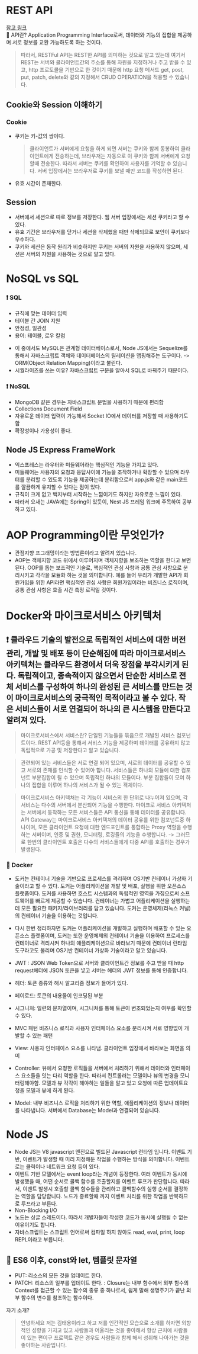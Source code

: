 # REST API

[참고 링크](https://gmlwjd9405.github.io/2018/09/21/rest-and-restful.html)<br>
📌 API란? Application Programming Interface로써, 데이터와 기능의 집합을 제공하며 서로 정보를 교환 가능하도록 하는 것이다.

> 따라서, RESTFul API는 REST한 API를 의미하는 것으로 알고 있는데 여기서 REST는 서버와 클라이언트간의 주소를 통해 자원을 지정하거나 주고 받을 수 있고, http 프로토콜을 기반으로 한 것이기 때문에 http 요청 메서드 get, post, put, patch, delete와 같의 지정해서 CRUD OPERATION을 적용할 수 있습니다.

## Cookie와 Session 이해하기

### Cookie

- 쿠키는 키-값의 쌍이다.
  > 클라이언트가 서버에게 요청을 하게 되면 서버는 쿠키와 함께 동봉하여 클라이언트에게 전송하는데, 브라우저는 자동으로 이 쿠키와 함께 서버에게 요청할때 전송한다. 따라서 서버는 쿠키를 확인하여 사용자를 기억할 수 있습니다. 서버 입장에서는 브라우저로 쿠키를 보낼 때만 코드를 작성하면 된다.
- 유효 시간이 존재한다.

## Session

- 서버에서 세션으로 따로 정보를 저장한다. 웹 서버 입장에서는 세션 쿠키라고 할 수 있다.
- 유효 기간은 브라우저를 닫거나 세션을 삭제했을 때만 삭제되므로 보안이 쿠키보다 우수하다.
- 쿠키와 세션은 동작 원리가 비슷하지만 쿠키는 서버의 자원을 사용하지 않으며, 세션은 서버의 자원을 사용하는 것으로 알고 있다.

# NoSQL vs SQL

### ❗️ SQL

- 규칙에 맞는 데이터 입력
- 테이블 간 JOIN 지원
- 안정성, 일관성
- 용어: 테이블, 로우 칼럼

* 이 중에서도 MySQL은 관계형 데이터베이스로서, Node JS에서는 Sequelize를 통해서 자바스크립트 객체와 데이터베이스의 릴레이션을 맵핑해주는 도구이다. -> ORM(Object Relation Mapping)이라고 불린다.
* 시퀄라이즈를 쓰는 이유? 자바스크립트 구문을 알아서 SQL로 바꿔주기 때문이다.

### ❗️ NoSQL

- MongoDB 같은 경우는 자바스크립트 문법을 사용하기 때문에 편리함
- Collections Document Field
- 자유로운 데이터 입력이 가능해서 Socket IO에서 데이터를 저장할 때 사용하기도 함
- 확장성이나 가용성이 좋다.

## Node JS Express FrameWork

- 익스프레스는 라우터와 미들웨어라는 핵심적인 기능을 가지고 있다.
- 미들웨어는 사용자의 요청과 응답사이에 기능을 조작하거나 확장할 수 있으며 라우터를 분리할 수 있도록 기능을 제공하는데 분리함으로서 app.js와 같은 main코드를 깔끔하게 유지할 수 있다는 점이 있다.
- 규칙이 크게 없고 백지부터 시작하는 느낌이기도 하지만 자유로운 느낌이 있다.
- 따라서 요새는 JAVA에는 Spring이 있듯이, Nest JS 프레임 워크에 주목하여 공부하고 있다.

# AOP Programming이란 무엇인가?

- 관점지향 프그래밍이라는 방법론이라고 알려져 있습니다.
- AOP는 객체지향 코드 위에서 이루어지며 객체지향을 보조하는 역할을 한다고 보면 된다. OOP를 돕는 보조적인 기술로, 핵심적인 관심 사항과 공통 관심 사항으로 분리시키고 각각을 모듈화 하는 것을 의미합니다. 예를 들어 우리가 개발한 API가 회원가입을 위한 API라면 핵심적인 관심 사항은 회원가입이라는 비즈니스 로직이며, 공통 관심 사항은 호출 시간 측정 로직일 것이다.

# Docker와 마이크로서비스 아키텍처

## ❗️ 클라우드 기술의 발전으로 독립적인 서비스에 대한 버전 관리, 개발 및 배포 등이 단순해짐에 따라 마이크로서비스 아키텍처는 클라우드 환경에서 더욱 장점을 부각시키게 된다. 독립적이고, 종속적이지 않으면서 단순한 서비스로 전체 서비스를 구성하여 하나의 완성된 큰 서비스를 만드는 것이 마이크로서비스의 궁극적인 목적이라고 볼 수 있다. 작은 서비스들이 서로 연결되어 하나의 큰 시스템을 만든다고 알려져 있다.

> 마이크로서비스에서 서비스란? 단일된 기능들을 묶음으로 개발된 서비스 컴포넌트이다. REST API등을 통해서 서비스 기능을 제공하며 데이터를 공유하지 않고 독립적으로 가공 및 저장한다고 알고 있습니다.

> 관련되어 있는 서비스들은 서로 연결 되어 있으며, 서로의 데이터를 공유할 수 있고 서로의 존재를 인식할 수 있어야 합니다. 서비스들은 하나의 모듈에 대한 컴포넌트 부분집합이 될 수 있으며 독립적인 하나의 모듈이다. 부분 집합들이 모여 하나의 집합을 이루어 하나의 서비스가 될 수 있는 객체이다.

> 마이크로서비스 아키텍처는 각 기능이 서비스의 한 단위로 나누어져 있으며, 각 서비스는 다수의 서버에서 분산되어 기능을 수행한다. 마이크로 서비스 아키텍처는 서버에서 동작하는 모든 서비스들은 API 통신을 통해 데이터를 공유합니다. API Gateway는 마이크로서비스 아키텍처의 데이터 공유를 위한 컴포넌트중 하나이며, 모든 클라이언트 요청에 대한 엔드포인트를 통합하는 Proxy 역할을 수행하는 서버이며, 인증 및 권한, 모니터링, 로깅들의 기능을 수행합니다. -> 그러므로 한번의 클라이언트 호출은 다수의 서비스들에게 다중 API를 호출하는 경우가 발생된다.

### 📌 Docker

- 도커는 컨테이너 기술을 기반으로 프로세스를 격리하며 OS기반 컨테이너 가상화 기술이라고 할 수 있다. 도커는 어플리케이션을 개발 및 배포, 실행을 위한 오픈소스 플랫폼이다. 도커를 사용하면 호스트 시스템과의 독립적인 영역을 가짐으로써 소프트웨어를 빠르게 제공할 수 있습니다. 컨테이너는 가볍고 어플리케이션을 실행하는데 모든 필요한 패키지/라이브러리를 담고 있습니다. 도커는 운영체제(리눅스 커널)의 컨테이너 기술을 이용하는 것입니다.

* 다시 한번 정리하자면 도커는 어플리케이션을 개발하고 실행하며 배포할 수 있는 오픈소스 플랫폼이며, 도커는 또한 운영체제의 컨테이너 기술을 이용하여 프로세스를 컨테이너로 격리시켜 하나의 애플리케이션으로 바라보기 때문에 컨테이너 런타임 도구라고도 불리며 OS기반 컨테이너 가상화 기술이라고 알고 있습니다.

* JWT : JSON Web Token으로 서버와 클라이언트간 정보를 주고 받을 때 http request헤더에 JSON 토큰을 넣고 서버는 헤더의 JWT 정보를 통해 인증합니다.
* 헤더: 토큰 종류와 해시 알고리즘 정보가 들어가 있다.
* 페이로드: 토큰의 내용물이 인코딩된 부분
* 시그니처: 일련의 문자열이며, 시그니처를 통해 토큰이 변조되었는지 여부를 확인할 수 있다.

* MVC 패턴 비즈니스 로직과 사용자 인터페이스 요소를 분리시켜 서로 영향없이 개발할 수 있는 패턴
* View: 사용자 인터페이스 요소를 나타냄. 클라이언트 입장에서 바라보는 화면을 의미

* Controller: 뷰에서 요청한 로직들을 서버에서 처리하기 위해서 데이터와 인터페이스 요소들을 잇는 다리 역할을 한다. 따라서 컨트롤러는 모델이나 뷰의 변경을 모니터링해야함. 모델과 뷰 각각이 해야하는 일들을 알고 있고 요청에 따른 업데이트요청을 모델과 뷰에 하게 된다.

* Model: 내부 비즈니스 로직을 처리하기 위한 역할, 애플리케이션의 정보나 데이터를 나타냅니다. 서버에서 Database는 Model과 연결되어 있습니다.

# Node JS

- Node JS는 V8 javascript 엔진으로 빌드된 Javascript 런타임 입니다.
  이벤트 기반, 이벤트가 발생할 때 미리 지정해둔 작업을 수행하는 방식을 의미합니다. 이벤트로는 클릭이나 네트워크 요청 등이 있다.
- 이벤트 기반 모델에서는 event loop라는 개념이 등장한다. 여러 이벤트가 동시에 발생했을 때, 어떤 순서로 콜백 함수를 호출할지를 이벤트 루프가 판단합니다. 따라서, 이벤트 발생시 호출할 콜백 함수들을 관리하고 콜백함수의 실행 순서를 결정하는 역할을 담당합니다. 노드가 종료할때 까지 이벤트 처리를 위한 작업을 반복하므로 루프라고 부른다.
- Non-Blocking I/O
- 노드는 싱글 스레드이다. 따라서 개발자들이 작성한 코드가 동시에 실행될 수 없는 이유이기도 합니다.
- 자바스크립트는 스크립트 언어로써 컴파일 하지 않아도 read, eval, print, loop REPL이라고 부릅니다.

## 📌 ES6 이후, const와 let, 템플릿 문자열

- PUT: 리소스의 모든 것을 업데이트 한다.
- PATCH: 리소스의 일부를 업데이트 한다.
  : Closure는 내부 함수에서 외부 함수의 Context를 접근할 수 있는 함수의 종류 중 하나로서, 쉽게 말해 생명주기가 끝난 외부 함수의 변수를 참조하는 함수이다.

자기 소개?

> 안녕하세요 저는 김태용이라고 하고 저를 인간적인 모습으로 소개를 하자면 외향적인 성향을 가지고 있고 사람들과 어울리는 것을 좋아해서 항상 근처에 사람들이 있는 편이구 프로젝트 같은 경우도 사람들과 함께 해서 성취해 나아가는 것을 좋아하는 사람입니다.
